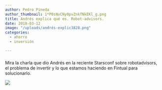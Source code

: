 ```yaml
---
author: Pedro Pineda
author_thumbnail: 1*P0sNvCNy0pvZnkfNkEKl_g.png
title: Andrés explica qué es. Robot-advisors.
date: 2018-03-12
image: "/uploads/andrés-explic3828.png"
categories:
  - ahorro
  - inversión

---
```


###

Mira la charla que dio Andrés en la reciente Starsconf sobre robotadvisors, el problema de invertir y lo que estamos haciendo en Fintual para solucionarlo.

![](/uploads/andrés-explic3828.png)
